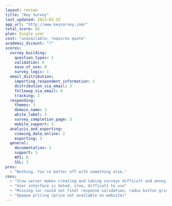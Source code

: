 ```yaml
---
layout: review
title: "Key Survey"
last_updated: 2013-03-22
app_url: "http://www.keysurvey.com/"
total_score: 65
plan: Single user
cost: "unavailable; requires quote"
academic_dicount: "?"
scores:
  survey_building:
    question_types: 1
    validation: 0
    ease_of_use: 0
    survey_logic: 1
  email_distribution:
    importing_respondent_information: 2
    distribution_via_email: 3
    followup_via_email: 0
    tracking: 2
  responding:
    themes: 3
    domain_name: 3
    white_label: 3
    survey_completion_page: 3
    mobile_support: 3
  analysis_and_exporting:
    viewing_data_online: 2
    exporting: 3
  general:
    documentation: 2
    support: 3
    API: 0
    SSL: 3
pros:
  - "Nothing. You're better off with something else."
cons:
  - "Slow server makes creating and taking surveys difficult and annoying"
  - "User interface is dated, slow, difficult to use"
  - "Missing (or could not find) response validation, radio button grids"
  - "Opaque pricing (price not available on website)"
---
```


